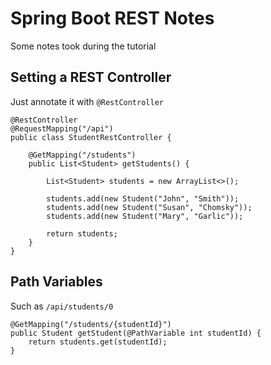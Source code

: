 # Spring Boot REST Notes

Some notes took during the tutorial

## Setting a REST Controller

Just annotate it with `@RestController`

```
@RestController
@RequestMapping("/api")
public class StudentRestController {

    @GetMapping("/students")
    public List<Student> getStudents() {

        List<Student> students = new ArrayList<>();

        students.add(new Student("John", "Smith"));
        students.add(new Student("Susan", "Chomsky"));
        students.add(new Student("Mary", "Garlic"));

        return students;
    }
}
```

## Path Variables

Such as `/api/students/0`

```
@GetMapping("/students/{studentId}")
public Student getStudent(@PathVariable int studentId) {
    return students.get(studentId);
}
```